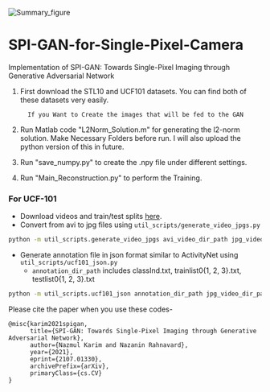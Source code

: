 ![Summary_figure](https://user-images.githubusercontent.com/24496189/136644335-9a54bb61-87be-4255-8376-6790064df6cb.png)
# SPI-GAN-for-Single-Pixel-Camera
Implementation of SPI-GAN: Towards Single-Pixel Imaging through Generative Adversarial Network

1. First download the STL10 and UCF101 datasets. You can find both of these datasets very easily. 
	
		 If you Want to Create the images that will be fed to the GAN 
		 
2. Run Matlab code "L2Norm_Solution.m" for generating the l2-norm solution. Make Necessary Folders before run. I will also upload the python version of this in future.  
		
		
3. Run "save_numpy.py" to create the .npy file under different settings. 

4. Run "Main_Reconstruction.py" to perform the Training.



### For UCF-101

* Download videos and train/test splits [here](http://crcv.ucf.edu/data/UCF101.php).
* Convert from avi to jpg files using ```util_scripts/generate_video_jpgs.py```

```bash
python -m util_scripts.generate_video_jpgs avi_video_dir_path jpg_video_dir_path ucf101
```

* Generate annotation file in json format similar to ActivityNet using ```util_scripts/ucf101_json.py```
  * ```annotation_dir_path``` includes classInd.txt, trainlist0{1, 2, 3}.txt, testlist0{1, 2, 3}.txt

```bash
python -m util_scripts.ucf101_json annotation_dir_path jpg_video_dir_path dst_json_path
```
Please cite the paper when you use these codes-

	
	@misc{karim2021spigan,
	      title={SPI-GAN: Towards Single-Pixel Imaging through Generative Adversarial Network}, 
	      author={Nazmul Karim and Nazanin Rahnavard},
	      year={2021},
	      eprint={2107.01330},
	      archivePrefix={arXiv},
	      primaryClass={cs.CV}
	}
	
